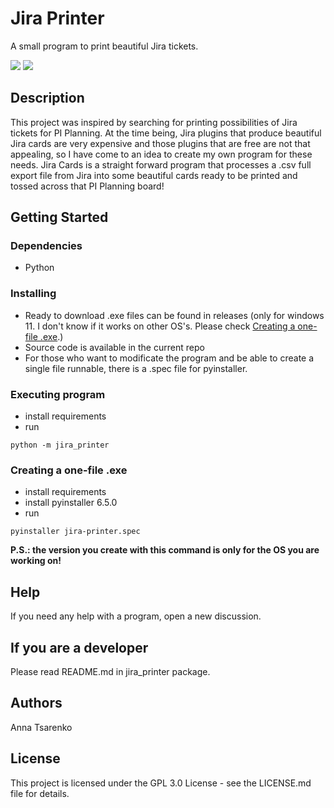 # Jira Printer

A small program to print beautiful Jira tickets.

<img src="https://img.shields.io/badge/Python-FFD43B?style=for-the-badge&logo=python&logoColor=blue"/>
<img src="https://img.shields.io/badge/Jira-0052CC?style=for-the-badge&amp;logo=Jira&amp;logoColor=white"/>

## Description

This project was inspired by searching for printing possibilities of Jira tickets for PI Planning.
At the time being, Jira plugins that produce beautiful Jira cards are very expensive and those plugins that are free are not that appealing, so I have come to an idea to create my own program for these needs.
Jira Cards is a straight forward program that processes a .csv full export file from Jira into some beautiful cards ready to be printed and tossed across that PI Planning board!

## Getting Started

### Dependencies

* Python

### Installing

* Ready to download .exe files can be found in releases (only for windows 11. I don't know if it works on other OS's. Please check [Creating a one-file .exe](#creating-a-one-file-exe).)
* Source code is available in the current repo
* For those who want to modificate the program and be able to create a single file runnable, there is a .spec file for pyinstaller.

### Executing program

* install requirements
* run
```
python -m jira_printer
```

### Creating a one-file .exe

* install requirements
* install pyinstaller 6.5.0
* run
```
pyinstaller jira-printer.spec
```
**P.S.: the version you create with this command is only for the OS you are working on!**

## Help

If you need any help with a program, open a new discussion.

## If you are a developer

Please read README.md in jira_printer package.

## Authors

Anna Tsarenko

## License

This project is licensed under the GPL 3.0 License - see the LICENSE.md file for details.